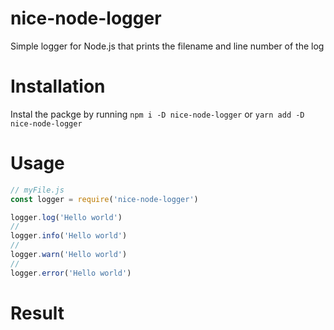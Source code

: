 # nice-node-logger

Simple logger for Node.js that prints the filename and line number of the log

# Installation

Instal the packge by running `npm i -D nice-node-logger` or `yarn add -D nice-node-logger`

# Usage

```js {.line-numbers}
// myFile.js
const logger = require('nice-node-logger')

logger.log('Hello world')
//
logger.info('Hello world')
//
logger.warn('Hello world')
//
logger.error('Hello world')
```

# Result
